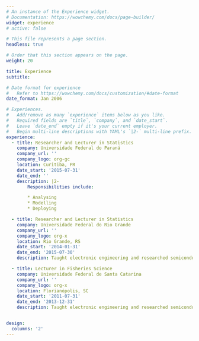 ```yaml
---
# An instance of the Experience widget.
# Documentation: https://wowchemy.com/docs/page-builder/
widget: experience
# active: false

# This file represents a page section.
headless: true

# Order that this section appears on the page.
weight: 20

title: Experience
subtitle:

# Date format for experience
#   Refer to https://wowchemy.com/docs/customization/#date-format
date_format: Jan 2006

# Experiences.
#   Add/remove as many `experience` items below as you like.
#   Required fields are `title`, `company`, and `date_start`.
#   Leave `date_end` empty if it's your current employer.
#   Begin multi-line descriptions with YAML's `|2-` multi-line prefix.
experience:
  - title: Researcher and Lecturer in Statistics
    company: Universidade Federal do Paraná
    company_url: ''
    company_logo: org-gc
    location: Curitiba, PR
    date_start: '2015-07-31'
    date_end: ''
    description: |2-
        Responsibilities include:

        * Analysing
        * Modelling
        * Deploying

  - title: Researcher and Lecturer in Statistics
    company: Universidade Federal do Rio Grande
    company_url: ''
    company_logo: org-x
    location: Rio Grande, RS
    date_start: '2014-01-31'
    date_end: '2015-07-30'
    description: Taught electronic engineering and researched semiconductor physics.

  - title: Lecturer in Fisheries Science
    company: Universidade Federal de Santa Catarina
    company_url: ''
    company_logo: org-x
    location: Florianópolis, SC
    date_start: '2011-07-31'
    date_end: '2013-12-31'
    description: Taught electronic engineering and researched semiconductor physics.


design:
  columns: '2'
---
```

